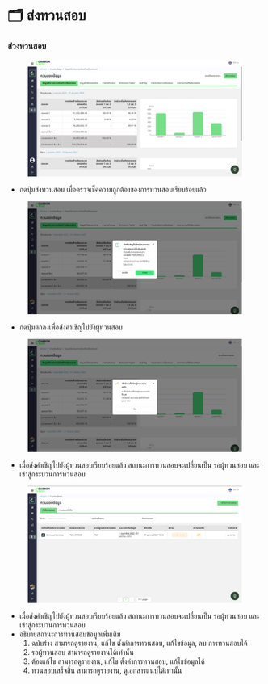 # 🗂️ ส่งทวนสอบ

### ส่วงทวนสอบ

<figure><img src="../../../.gitbook/assets/image (80).png" alt=""><figcaption></figcaption></figure>

* กดปุ่มส่งทวนสอบ เมื่อตรวจเช็คความถูกต้องของการทวนสอบเรียบร้อยแล้ว

<figure><img src="../../../.gitbook/assets/image (81).png" alt=""><figcaption></figcaption></figure>

* กดปุ่มตกลงเพื่อส่งคำเชิญไปยังผู้ทวนสอบ

<figure><img src="../../../.gitbook/assets/image (82).png" alt=""><figcaption></figcaption></figure>

* เมื่อส่งคำเชิญไปยังผู้ทวนสอบเรียบร้อยแล้ว สถานะการทวนสอบจะเปลี่ยนเป็น รอผู้ทวนสอบ และเข้าสู่กระบวนการทวนสอบ

<figure><img src="../../../.gitbook/assets/image (83).png" alt=""><figcaption></figcaption></figure>

* เมื่อส่งคำเชิญไปยังผู้ทวนสอบเรียบร้อยแล้ว สถานะการทวนสอบจะเปลี่ยนเป็น รอผู้ทวนสอบ และเข้าสู่กระบวนการทวนสอบ
* อธิบายสถานะการทวนสอบข้อมูลเพิ่มเติม
  1. ฉบับร่าง สามารถดูรายงาน, แก้ไข ตั้งค่าการทวนสอบ, แก้ไขข้อมูล, ลบ การทวนสอบได้
  2. รอผู้ทวนสอบ สามารถดูรายงานได้เท่านั้น
  3. ต้องแก้ไข สามารถดูรายงาน, แก้ไข ตั้งค่าการทวนสอบ, แก้ไขข้อมูลได้
  4. ทวนสอบเสร็จสิ้น สามารถดูรายงาน, ดูเอกสารแนบได้เท่านั้น
